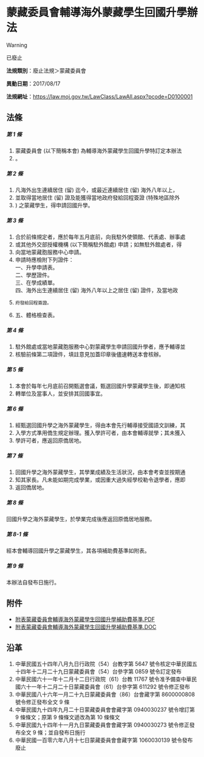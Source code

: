 # 蒙藏委員會輔導海外蒙藏學生回國升學辦法
> [!WARNING]
> 已廢止

**法規類別**：廢止法規＞蒙藏委員會

**異動日期**：2017/08/17  

**法規網址**：https://law.moj.gov.tw/LawClass/LawAll.aspx?pcode=D0100001



## 法條
##### 第 1 條
1. 蒙藏委員會 (以下簡稱本會) 為輔導海外蒙藏學生回國升學特訂定本辦法
1. 。

##### 第 2 條
1. 凡海外出生連續居住 (留) 迄今，或最近連續居住 (留) 海外八年以上，
1. 並取得當地居住 (留) 證及能獲得當地政府發給回程簽證 (特殊地區除外
1. ) 之蒙藏學生，得申請回國升學。

##### 第 3 條
1. 合於前條規定者，應於每年五月底前，向我駐外使領館、代表處、辦事處
1. 或其他外交部授權機構 (以下簡稱駐外館處) 申請；如無駐外館處者，得
1. 向當地蒙藏胞服務中心申請。
1. 申請時應檢附下列證件：  
一、升學申請表。  
二、學歷證件。  
三、在學成績單。  
四、海外出生連續居住 (留) 海外八年以上之居住 (留) 證件，及當地政
1.     府發給回程簽證。
1. 五、體格檢查表。

##### 第 4 條
1. 駐外館處或當地蒙藏胞服務中心對蒙藏學生申請回國升學者，應予輔導並
1. 核驗前條第二項證件，填註意見加蓋印章後儘速轉送本會核辦。

##### 第 5 條
1. 本會於每年七月底前召開甄選會議，甄選回國升學蒙藏學生後，即通知核
1. 轉單位及當事人，並安排其回國事宜。

##### 第 6 條
1. 經甄選回國升學之海外蒙藏學生，得由本會先行輔導接受國語文訓練，其
1. 入學方式準用僑生規定辦理。獲入學許可者，由本會輔導就學；其未獲入
1. 學許可者，應返回原僑居地。

##### 第 7 條
1. 回國升學之海外蒙藏學生，其學業成績及生活狀況，由本會考查並按期通
1. 知其家長。凡未能如期完成學業，或因重大過失經學校勒令退學者，應即
1. 返回僑居地。

##### 第 8 條
回國升學之海外蒙藏學生，於學業完成後應返回原僑居地服務。

##### 第 8-1 條
經本會輔導回國升學之蒙藏學生，其各項補助費基準如附表。

##### 第 9 條
本辦法自發布日施行。
## 附件
* [附表蒙藏委員會輔導海外蒙藏學生回國升學補助費基準.PDF](https://law.moj.gov.tw/LawClass/LawGetFile.ashx?FileId=0000233746)
* [附表蒙藏委員會輔導海外蒙藏學生回國升學補助費基準.DOC](https://law.moj.gov.tw/LawClass/LawGetFile.ashx?FileId=0000029530)
## 沿革
1. 中華民國五十四年八月九日行政院（54）台教字第 5647 號令核定中華民國五十四年十二月二十九日蒙藏委員會（54）台參字第 0859 號令訂定發布
1. 中華民國六十一年十二月十二日行政院（61）台教 11767  號令准予備查中華民國六十一年十二月二十日蒙藏委員會（61）台參字第 611292 號令修正發布
1. 中華民國八十六年一月二十九日蒙藏委員會（86）台會藏字第 8600000808 號令修正發布全文 9  條
1. 中華民國九十四年九月二十日蒙藏委員會會藏字第 0940030237 號令增訂第 9  條條文；原第 9  條條文遞改為第 10 條條文
1. 中華民國九十四年十一月九日蒙藏委員會會藏字第 0940030273 號令修正發布全文 9  條；並自發布日施行
1. 中華民國一百零六年八月十七日蒙藏委員會會藏字第 1060030139 號令發布廢止
